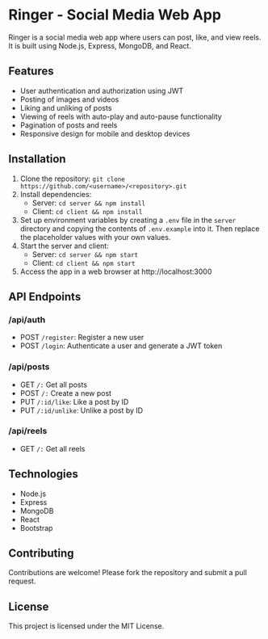 # Ringer - Social Media Web App

Ringer is a social media web app where users can post, like, and view reels. It is built using Node.js, Express, MongoDB, and React.

## Features

- User authentication and authorization using JWT
- Posting of images and videos
- Liking and unliking of posts
- Viewing of reels with auto-play and auto-pause functionality
- Pagination of posts and reels
- Responsive design for mobile and desktop devices

## Installation

1. Clone the repository: `git clone https://github.com/<username>/<repository>.git`
2. Install dependencies:
   - Server: `cd server && npm install`
   - Client: `cd client && npm install`
3. Set up environment variables by creating a `.env` file in the `server` directory and copying the contents of `.env.example` into it. Then replace the placeholder values with your own values.
4. Start the server and client:
   - Server: `cd server && npm start`
   - Client: `cd client && npm start`
5. Access the app in a web browser at http://localhost:3000

## API Endpoints

### /api/auth

- POST `/register`: Register a new user
- POST `/login`: Authenticate a user and generate a JWT token

### /api/posts

- GET `/:` Get all posts
- POST `/:` Create a new post
- PUT `/:id/like`: Like a post by ID
- PUT `/:id/unlike`: Unlike a post by ID

### /api/reels

- GET `/:` Get all reels

## Technologies

- Node.js
- Express
- MongoDB
- React
- Bootstrap

## Contributing

Contributions are welcome! Please fork the repository and submit a pull request.

## License

This project is licensed under the MIT License.
